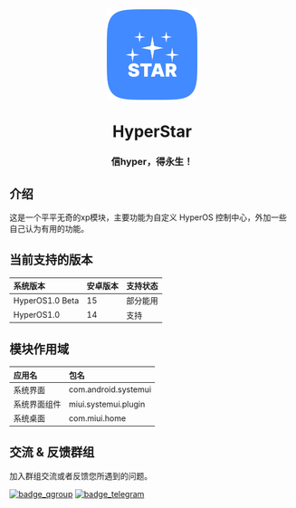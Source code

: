 <div align="center">

<img src="img/app_icon.png" width="160" height="160" style="display: block; margin: 0 auto;" alt="icon"/>

# HyperStar
### 信hyper，得永生！

</div>

## 介绍

这是一个平平无奇的xp模块，主要功能为自定义 HyperOS 控制中心，外加一些自己认为有用的功能。

## 当前支持的版本
| 系统版本            | 安卓版本 | 支持状态 |
|:----------------|:-----|:-----|
| HyperOS1.0 Beta | 15   | 部分能用 |
| HyperOS1.0      | 14   | 支持   |

## 模块作用域

| 应用名    | 包名                    |
|:-------|:----------------------|
| 系统界面   | com.android.systemui  |
| 系统界面组件 | miui.systemui.plugin  |
| 系统桌面   | com.miui.home         |

## 交流 & 反馈群组

加入群组交流或者反馈您所遇到的问题。

[![badge_qgroup]][qgroup_url]
[![badge_telegram]][telegram_url]



[qgroup_url]: https://jq.qq.com/?_wv=1027&k=TedCJq8V

[badge_qgroup]: https://img.shields.io/badge/QQ-群组-4DB8FF?style=for-the-badge&logo=tencentqq

[telegram_url]: https://t.me/+QQWVM0ToHyEyZmRl

[badge_telegram]: https://img.shields.io/badge/dynamic/json?style=for-the-badge&color=2CA5E0&label=Telegram&logo=telegram&query=%24.data.totalSubs&url=https%3A%2F%2Fapi.spencerwoo.com%2Fsubstats%2F%3Fsource%3Dtelegram%26queryKey%3Dcemiuiler
